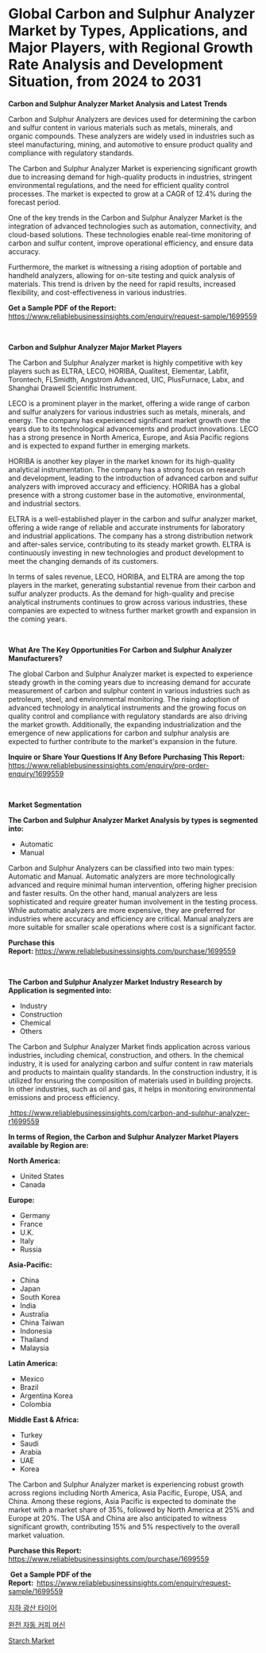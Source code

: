 <p><h1>Global Carbon and Sulphur Analyzer Market by Types, Applications, and Major Players, with Regional Growth Rate Analysis and Development Situation, from 2024 to 2031</h1></p><p><strong>Carbon and Sulphur Analyzer Market Analysis and Latest Trends</strong></p>
<p><p>Carbon and Sulphur Analyzers are devices used for determining the carbon and sulfur content in various materials such as metals, minerals, and organic compounds. These analyzers are widely used in industries such as steel manufacturing, mining, and automotive to ensure product quality and compliance with regulatory standards.</p><p>The Carbon and Sulphur Analyzer Market is experiencing significant growth due to increasing demand for high-quality products in industries, stringent environmental regulations, and the need for efficient quality control processes. The market is expected to grow at a CAGR of 12.4% during the forecast period.</p><p>One of the key trends in the Carbon and Sulphur Analyzer Market is the integration of advanced technologies such as automation, connectivity, and cloud-based solutions. These technologies enable real-time monitoring of carbon and sulfur content, improve operational efficiency, and ensure data accuracy.</p><p>Furthermore, the market is witnessing a rising adoption of portable and handheld analyzers, allowing for on-site testing and quick analysis of materials. This trend is driven by the need for rapid results, increased flexibility, and cost-effectiveness in various industries.</p></p>
<p><strong>Get a Sample PDF of the Report:&nbsp;</strong> <a href="https://www.reliablebusinessinsights.com/enquiry/request-sample/1699559">https://www.reliablebusinessinsights.com/enquiry/request-sample/1699559</a></p>
<p>&nbsp;</p>
<p><strong>Carbon and Sulphur Analyzer Major Market Players</strong></p>
<p><p>The Carbon and Sulphur Analyzer market is highly competitive with key players such as ELTRA, LECO, HORIBA, Qualitest, Elementar, Labfit, Torontech, FLSmidth, Angstrom Advanced, UIC, PlusFurnace, Labx, and Shanghai Drawell Scientific Instrument. </p><p>LECO is a prominent player in the market, offering a wide range of carbon and sulfur analyzers for various industries such as metals, minerals, and energy. The company has experienced significant market growth over the years due to its technological advancements and product innovations. LECO has a strong presence in North America, Europe, and Asia Pacific regions and is expected to expand further in emerging markets.</p><p>HORIBA is another key player in the market known for its high-quality analytical instrumentation. The company has a strong focus on research and development, leading to the introduction of advanced carbon and sulfur analyzers with improved accuracy and efficiency. HORIBA has a global presence with a strong customer base in the automotive, environmental, and industrial sectors.</p><p>ELTRA is a well-established player in the carbon and sulfur analyzer market, offering a wide range of reliable and accurate instruments for laboratory and industrial applications. The company has a strong distribution network and after-sales service, contributing to its steady market growth. ELTRA is continuously investing in new technologies and product development to meet the changing demands of its customers.</p><p>In terms of sales revenue, LECO, HORIBA, and ELTRA are among the top players in the market, generating substantial revenue from their carbon and sulfur analyzer products. As the demand for high-quality and precise analytical instruments continues to grow across various industries, these companies are expected to witness further market growth and expansion in the coming years.</p></p>
<p>&nbsp;</p>
<p><strong>What Are The Key Opportunities For Carbon and Sulphur Analyzer Manufacturers?</strong></p>
<p><p>The global Carbon and Sulphur Analyzer market is expected to experience steady growth in the coming years due to increasing demand for accurate measurement of carbon and sulphur content in various industries such as petroleum, steel, and environmental monitoring. The rising adoption of advanced technology in analytical instruments and the growing focus on quality control and compliance with regulatory standards are also driving the market growth. Additionally, the expanding industrialization and the emergence of new applications for carbon and sulphur analysis are expected to further contribute to the market's expansion in the future.</p></p>
<p><strong>Inquire or Share Your Questions If Any Before Purchasing This Report:</strong> <a href="https://www.reliablebusinessinsights.com/enquiry/pre-order-enquiry/1699559">https://www.reliablebusinessinsights.com/enquiry/pre-order-enquiry/1699559</a></p>
<p>&nbsp;</p>
<p><strong>Market Segmentation</strong></p>
<p><strong>The Carbon and Sulphur Analyzer Market Analysis by types is segmented into:</strong></p>
<p><ul><li>Automatic</li><li>Manual</li></ul></p>
<p><p>Carbon and Sulphur Analyzers can be classified into two main types: Automatic and Manual. Automatic analyzers are more technologically advanced and require minimal human intervention, offering higher precision and faster results. On the other hand, manual analyzers are less sophisticated and require greater human involvement in the testing process. While automatic analyzers are more expensive, they are preferred for industries where accuracy and efficiency are critical. Manual analyzers are more suitable for smaller scale operations where cost is a significant factor.</p></p>
<p><strong>Purchase this Report:&nbsp;</strong><a href="https://www.reliablebusinessinsights.com/purchase/1699559">https://www.reliablebusinessinsights.com/purchase/1699559</a></p>
<p>&nbsp;</p>
<p><strong>The Carbon and Sulphur Analyzer Market Industry Research by Application is segmented into:</strong></p>
<p><ul><li>Industry</li><li>Construction</li><li>Chemical</li><li>Others</li></ul></p>
<p><p>The Carbon and Sulphur Analyzer Market finds application across various industries, including chemical, construction, and others. In the chemical industry, it is used for analyzing carbon and sulfur content in raw materials and products to maintain quality standards. In the construction industry, it is utilized for ensuring the composition of materials used in building projects. In other industries, such as oil and gas, it helps in monitoring environmental emissions and process efficiency.</p></p>
<p><a href="https://www.reliablebusinessinsights.com/carbon-and-sulphur-analyzer-r1699559">&nbsp;https://www.reliablebusinessinsights.com/carbon-and-sulphur-analyzer-r1699559</a></p>
<p><strong>In terms of Region, the Carbon and Sulphur Analyzer Market Players available by Region are:</strong></p>
<p>
    <p> <strong> North America: </strong>
        <ul>
            <li>United States</li>
            <li>Canada</li>
        </ul>
        </p> 
    <p> <strong> Europe: </strong>
        <ul>
            <li>Germany</li>
            <li>France</li>
            <li>U.K.</li>
            <li>Italy</li>
            <li>Russia</li>
        </ul>
        </p> 
    <p> <strong> Asia-Pacific: </strong>
        <ul>
            <li>China</li>
            <li>Japan</li>
            <li>South Korea</li>
            <li>India</li>
            <li>Australia</li>
            <li>China Taiwan</li>
            <li>Indonesia</li>
            <li>Thailand</li>
            <li>Malaysia</li>
        </ul>
        </p> 
    <p> <strong> Latin America: </strong>
        <ul>
            <li>Mexico</li>
            <li>Brazil</li>
            <li>Argentina Korea</li>
            <li>Colombia</li>
        </ul>
        </p> 
    <p> <strong> Middle East & Africa: </strong>
        <ul>
            <li>Turkey</li>
            <li>Saudi</li>
            <li>Arabia</li>
            <li>UAE</li>
            <li>Korea</li>
        </ul>
    </p>
    </p>
<p><p>The Carbon and Sulphur Analyzer market is experiencing robust growth across regions including North America, Asia Pacific, Europe, USA, and China. Among these regions, Asia Pacific is expected to dominate the market with a market share of 35%, followed by North America at 25% and Europe at 20%. The USA and China are also anticipated to witness significant growth, contributing 15% and 5% respectively to the overall market valuation.</p></p>
<p><strong>Purchase this Report: </strong><a href="https://www.reliablebusinessinsights.com/purchase/1699559">https://www.reliablebusinessinsights.com/purchase/1699559</a></p>
<p>&nbsp;<strong>Get a Sample PDF of the Report:&nbsp;&nbsp;</strong><a href="https://www.reliablebusinessinsights.com/enquiry/request-sample/1699559">https://www.reliablebusinessinsights.com/enquiry/request-sample/1699559</a></p>
<p><strong></strong></p>
<p><p><a href="https://medium.com/@deonnorh89/%EC%84%B8%EA%B3%84-%EC%A7%80%ED%95%98-%EA%B4%91%EC%82%B0%EC%9A%A9-%ED%83%80%EC%9D%B4%EC%96%B4-%EC%8B%9C%EC%9E%A5-%EC%A0%9C%ED%92%88-%EC%9C%A0%ED%98%95-29%EC%9D%B8%EC%B9%98-%EB%A6%BC-%EC%A7%80%EB%A6%84-le-49%EC%9D%B8%EC%B9%98-%EB%A6%BC-%EC%A7%80%EB%A6%84-49%EC%9D%B8%EC%B9%98-%EC%B5%9C%EC%A2%85-%EC%82%AC%EC%9A%A9%EC%9E%90-%EB%B0%8F-%EC%A7%80%EC%97%AD-%EB%B6%84%EC%84%9D-%EB%B0%8F-%EC%98%88%EC%B8%A1-2024-2031-4d4299741caf">지하 광산 타이어</a></p><p><a href="https://medium.com/@jordanilliamson678678_12326/%ED%92%80%EB%A6%AC-%EC%98%A4%ED%86%A0%EB%A7%A4%ED%8B%B1-%EC%BB%A4%ED%94%BC-%EB%A8%B8%EC%8B%A0-%EC%8B%9C%EC%9E%A5-2024%EB%85%84%EB%B6%80%ED%84%B0-2031%EB%85%84%EA%B9%8C%EC%A7%80%EC%9D%98-%EC%82%B0%EC%97%85-%ED%8A%B8%EB%A0%8C%EB%93%9C-%EB%B0%8F-%EC%98%88%EC%B8%A1-81aa98e467db">완전 자동 커피 머신</a></p><p><a href="https://github.com/Glendatilghmankmgz0rbhwpy/Market-Research-Report-List-3/blob/main/starch-market.md">Starch Market</a></p></p>